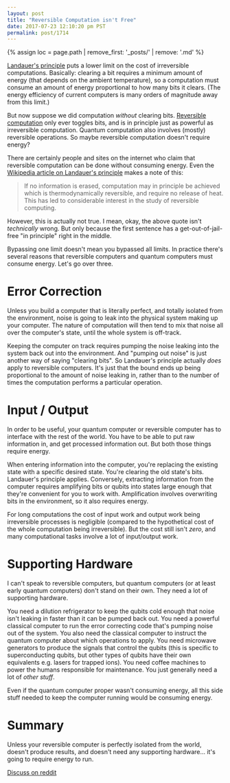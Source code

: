 ```yaml
---
layout: post
title: "Reversible Computation isn't Free"
date: 2017-07-23 12:10:20 pm PST
permalink: post/1714
---
```


{% assign loc = page.path | remove_first: '_posts/' | remove: '.md' %}

[Landauer's principle](https://en.wikipedia.org/wiki/Landauer%27s_principle) puts a lower limit on the cost of irreversible computations.
Basically: clearing a bit requires a minimum amount of energy (that depends on the ambient temperature), so a computation must consume an amount of energy proportional to how many bits it clears.
(The energy efficiency of current computers is many orders of magnitude away from this limit.)

But now suppose we did computation *without* clearing bits.
[Reversible computation](https://en.wikipedia.org/wiki/Reversible_computing) only ever toggles bits, and is in principle just as powerful as irreversible computation.
Quantum computation also involves (mostly) reversible operations.
So maybe reversible computation doesn't require energy?

There are certainly people and sites on the internet who claim that reversible computation can be done without consuming energy.
Even the [Wikipedia article on Landauer's principle](https://en.wikipedia.org/wiki/Landauer%27s_principle) makes a note of this:

> If no information is erased, computation may in principle be achieved which is thermodynamically reversible, and require no release of heat.
> This has led to considerable interest in the study of reversible computing.

However, this is actually not true.
I mean, okay, the above quote isn't *technically* wrong.
But only because the first sentence has a get-out-of-jail-free "in principle" right in the middle.

Bypassing one limit doesn't mean you bypassed all limits.
In practice there's several reasons that reversible computers and quantum computers must consume energy.
Let's go over three.

# Error Correction

Unless you build a computer that is literally perfect, and totally isolated from the environment, noise is going to leak into the physical system making up your computer.
The nature of computation will then tend to mix that noise all over the computer's state, until the whole system is off-track.

Keeping the computer on track requires pumping the noise leaking into the system back out into the environment.
And "pumping out noise" is just another way of saying "clearing bits".
So Landauer's principle actually *does* apply to reversible computers.
It's just that the bound ends up being proportional to the amount of noise leaking in, rather than to the number of times the computation performs a particular operation.

# Input / Output

In order to be useful, your quantum computer or reversible computer has to interface with the rest of the world.
You have to be able to put raw information in, and get processed information out.
But both those things require energy.

When entering information into the computer, you're replacing the existing state with a specific desired state.
You're clearing the old state's bits.
Landauer's principle applies.
Conversely, extracting information from the computer requires amplifying bits or qubits into states large enough that they're convenient for you to work with.
Amplification involves overwriting bits in the environment, so it also requires energy.

For long computations the cost of input work and output work being irreversible processes is negligible (compared to the hypothetical cost of the whole computation being irreversible).
But the cost still isn't *zero*, and many computational tasks involve a lot of input/output work.

# Supporting Hardware

I can't speak to reversible computers, but quantum computers (or at least early quantum computers) don't stand on their own.
They need a lot of supporting hardware.

You need a dilution refrigerator to keep the qubits cold enough that noise isn't leaking in faster than it can be pumped back out.
You need a powerful classical computer to run the error correcting code that's pumping noise out of the system.
You also need the classical computer to instruct the quantum computer about which operations to apply.
You need microwave generators to produce the signals that control the qubits (this is specific to superconducting qubits, but other types of qubits have their own equivalents e.g. lasers for trapped ions).
You need coffee machines to power the humans responsible for maintenance.
You just generally need a lot of *other stuff*.

Even if the quantum computer proper wasn't consuming energy, all this side stuff needed to keep the computer running would be consuming energy.

# Summary

Unless your reversible computer is perfectly isolated from the world, doesn't produce results, and doesn't need any supporting hardware... it's going to require energy to run.

[Discuss on reddit](https://www.reddit.com/r/algassert/comments/6p6p6u/comment_thread_reversible_computation_isnt_free/)
